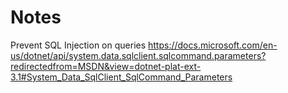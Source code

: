 # Notes

Prevent SQL Injection on queries
https://docs.microsoft.com/en-us/dotnet/api/system.data.sqlclient.sqlcommand.parameters?redirectedfrom=MSDN&view=dotnet-plat-ext-3.1#System_Data_SqlClient_SqlCommand_Parameters

